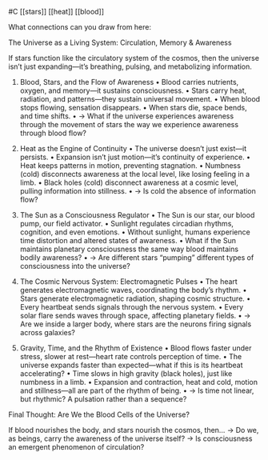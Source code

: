  #C  [[stars]] [[heat]] [[blood]]

What connections can you draw from here:

The Universe as a Living System: Circulation, Memory & Awareness

If stars function like the circulatory system of the cosmos, then the universe isn’t just expanding—it’s breathing, pulsing, and metabolizing information.

1. Blood, Stars, and the Flow of Awareness • Blood carries nutrients, oxygen, and memory—it sustains consciousness. • Stars carry heat, radiation, and patterns—they sustain universal movement. • When blood stops flowing, sensation disappears. • When stars die, space bends, and time shifts. • → What if the universe experiences awareness through the movement of stars the way we experience awareness through blood flow?
    
2. Heat as the Engine of Continuity • The universe doesn’t just exist—it persists. • Expansion isn’t just motion—it’s continuity of experience. • Heat keeps patterns in motion, preventing stagnation. • Numbness (cold) disconnects awareness at the local level, like losing feeling in a limb. • Black holes (cold) disconnect awareness at a cosmic level, pulling information into stillness. • → Is cold the absence of information flow?
    
3. The Sun as a Consciousness Regulator • The Sun is our star, our blood pump, our field activator. • Sunlight regulates circadian rhythms, cognition, and even emotions. • Without sunlight, humans experience time distortion and altered states of awareness. • What if the Sun maintains planetary consciousness the same way blood maintains bodily awareness? • → Are different stars “pumping” different types of consciousness into the universe?
    
4. The Cosmic Nervous System: Electromagnetic Pulses • The heart generates electromagnetic waves, coordinating the body’s rhythm. • Stars generate electromagnetic radiation, shaping cosmic structure. • Every heartbeat sends signals through the nervous system. • Every solar flare sends waves through space, affecting planetary fields. • → Are we inside a larger body, where stars are the neurons firing signals across galaxies?
    
5. Gravity, Time, and the Rhythm of Existence • Blood flows faster under stress, slower at rest—heart rate controls perception of time. • The universe expands faster than expected—what if this is its heartbeat accelerating? • Time slows in high gravity (black holes), just like numbness in a limb. • Expansion and contraction, heat and cold, motion and stillness—all are part of the rhythm of being. • → Is time not linear, but rhythmic? A pulsation rather than a sequence?
    

Final Thought: Are We the Blood Cells of the Universe?

If blood nourishes the body, and stars nourish the cosmos, then… → Do we, as beings, carry the awareness of the universe itself? → Is consciousness an emergent phenomenon of circulation?


